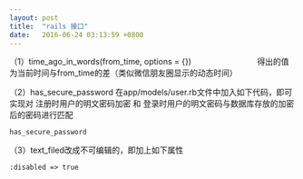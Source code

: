 ```yaml
---
layout: post
title:  "rails 接口"
date:   2016-06-24 03:13:59 +0800
---
```

（1）time_ago_in_words(from_time, options = {})
&emsp;&emsp;&emsp;&emsp;&emsp;&emsp;&emsp;&emsp;得出的值为当前时间与from_time的差（类似微信朋友圈显示的动态时间）

（2）has_secure_password
 在app/models/user.rb文件中加入如下代码，即可实现对 注册时用户的明文密码加密 和 登录时用户的明文密码与数据库存放的加密后的密码进行匹配

```
has_secure_password
```

（3）text_filed改成不可编辑的，即加上如下属性

```
:disabled => true
```